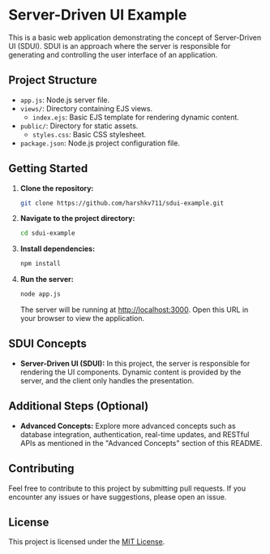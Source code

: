 # Server-Driven UI Example

This is a basic web application demonstrating the concept of Server-Driven UI (SDUI). SDUI is an approach where the server is responsible for generating and controlling the user interface of an application.

## Project Structure

- `app.js`: Node.js server file.
- `views/`: Directory containing EJS views.
  - `index.ejs`: Basic EJS template for rendering dynamic content.
- `public/`: Directory for static assets.
  - `styles.css`: Basic CSS stylesheet.
- `package.json`: Node.js project configuration file.

## Getting Started

1. **Clone the repository:**

   ```bash
   git clone https://github.com/harshkv711/sdui-example.git
   ```

2. **Navigate to the project directory:**

   ```bash
   cd sdui-example
   ```

3. **Install dependencies:**

   ```bash
   npm install
   ```

4. **Run the server:**

   ```bash
   node app.js
   ```

   The server will be running at [http://localhost:3000](http://localhost:3000). Open this URL in your browser to view the application.

## SDUI Concepts

- **Server-Driven UI (SDUI):** In this project, the server is responsible for rendering the UI components. Dynamic content is provided by the server, and the client only handles the presentation.

## Additional Steps (Optional)

- **Advanced Concepts:** Explore more advanced concepts such as database integration, authentication, real-time updates, and RESTful APIs as mentioned in the "Advanced Concepts" section of this README.

## Contributing

Feel free to contribute to this project by submitting pull requests. If you encounter any issues or have suggestions, please open an issue.

## License

This project is licensed under the [MIT License](LICENSE).
```



